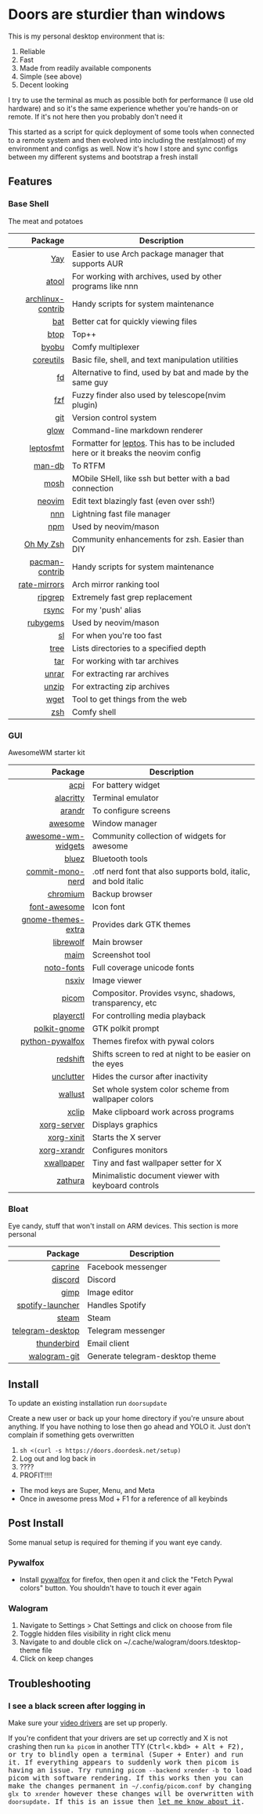 # Doors are sturdier than windows

This is my personal desktop environment that is:

1. Reliable
1. Fast
1. Made from readily available components
1. Simple (see above)
1. Decent looking

I try to use the terminal as much as possible both for performance (I use old hardware) and so it's the same experience whether you're hands-on or remote. If it's not here then you probably don't need it

This started as a script for quick deployment of some tools when connected to a remote system and then evolved into including the rest(almost) of my environment and configs as well. Now it's how I store and sync configs between my different systems and bootstrap a fresh install

## Features

### Base Shell

The meat and potatoes

|                                                              Package | Description                                                                                                              |
| -------------------------------------------------------------------: | ------------------------------------------------------------------------------------------------------------------------ |
|                                  [Yay](https://github.com/Jguer/yay) | Easier to use Arch package manager that supports AUR                                                                     |
|                                [atool](https://www.nongnu.org/atool) | For working with archives, used by other programs like nnn                                                               |
|            [archlinux-contrib](https://github.com/archlinux/contrib) | Handy scripts for system maintenance                                                                                     |
|                                [bat](https://github.com/sharkdp/bat) | Better cat for quickly viewing files                                                                                     |
|                         [btop](https://github.com/aristocratos/btop) | Top++                                                                                                                    |
|                                      [byobu](https://www.byobu.org/) | Comfy multiplexer                                                                                                        |
|                 [coreutils](https://www.gnu.org/software/coreutils/) | Basic file, shell, and text manipulation utilities                                                                       |
|                                  [fd](https://github.com/sharkdp/fd) | Alternative to find, used by bat and made by the same guy                                                                |
|                               [fzf](https://github.com/junegunn/fzf) | Fuzzy finder also used by telescope(nvim plugin)                                                                         |
|                                          [git](https://git-scm.com/) | Version control system                                                                                                   |
|                        [glow](https://github.com/charmbracelet/glow) | Command-line markdown renderer                                                                                           |
|                    [leptosfmt](https://github.com/bram209/leptosfmt) | Formatter for [leptos](https://github.com/leptos-rs/leptos). This has to be included here or it breaks the neovim config |
|                                 [man-db](https://man-db.nongnu.org/) | To RTFM                                                                                                                  |
|                                            [mosh](https://mosh.org/) | MObile SHell, like ssh but better with a bad connection                                                                  |
|                           [neovim](https://github.com/neovim/neovim) | Edit text blazingly fast (even over ssh!)                                                                                |
|                                  [nnn](https://github.com/jarun/nnn) | Lightning fast file manager                                                                                              |
|                                        [npm](https://www.npmjs.com/) | Used by neovim/mason                                                                                                     |
|                      [Oh My Zsh](https://github.com/ohmyzsh/ohmyzsh) | Community enhancements for zsh. Easier than DIY                                                                          |
| [pacman-contrib](https://gitlab.archlinux.org/pacman/pacman-contrib) | Handy scripts for system maintenance                                                                                     |
|          [rate-mirrors](https://github.com/westandskif/rate-mirrors) | Arch mirror ranking tool                                                                                                 |
|                     [ripgrep](https://github.com/BurntSushi/ripgrep) | Extremely fast grep replacement                                                                                          |
|                                    [rsync](https://rsync.samba.org/) | For my 'push' alias                                                                                                      |
|                                    [rubygems](https://rubygems.org/) | Used by neovim/mason                                                                                                     |
|                                    [sl](https://github.com/eyJhb/sl) | For when you're too fast                                                                                                 |
|                [tree](https://gitlab.com/OldManProgrammer/unix-tree) | Lists directories to a specified depth                                                                                   |
|                             [tar](https://www.gnu.org/software/tar/) | For working with tar archives                                                                                            |
|                          [unrar](https://www.rarlab.com/rar_add.htm) | For extracting rar archives                                                                                              |
|                   [unzip](http://infozip.sourceforge.net/UnZip.html) | For extracting zip archives                                                                                              |
|                  [wget](https://www.gnu.org/software/wget/wget.html) | Tool to get things from the web                                                                                          |
|                                          [zsh](https://www.zsh.org/) | Comfy shell                                                                                                              |

### GUI

AwesomeWM starter kit

|                                                                   Package | Description                                                     |
| ------------------------------------------------------------------------: | --------------------------------------------------------------- |
|                     [acpi](https://wiki.archlinux.org/title/ACPI_modules) | For battery widget                                              |
|                       [alacritty](https://github.com/alacritty/alacritty) | Terminal emulator                                               |
|                      [arandr](https://christian.amsuess.com/tools/arandr) | To configure screens                                            |
|                                         [awesome](https://awesomewm.org/) | Window manager                                                  |
|  [awesome-wm-widgets](https://github.com/streetturtle/awesome-wm-widgets) | Community collection of widgets for awesome                     |
|                                           [bluez](https://www.bluez.org/) | Bluetooth tools                                                 |
|               [commit-mono-nerd](https://github.com/ryanoasis/nerd-fonts) | .otf nerd font that also supports bold, italic, and bold italic |
|                                [chromium](https://www.chromium.org/Home/) | Backup browser                                                  |
|                                  [font-awesome](https://fontawesome.com/) | Icon font                                                       |
| [gnome-themes-extra](https://gitlab.gnome.org/Archive/gnome-themes-extra) | Provides dark GTK themes                                        |
|                                       [librewolf](https://librewolf.net/) | Main browser                                                    |
|                                 [maim](https://github.com/naelstrof/maim) | Screenshot tool                                                 |
|                    [noto-fonts](https://en.wikipedia.org/wiki/Noto_fonts) | Full coverage unicode fonts                                     |
|                                     [nsxiv](https://nsxiv.codeberg.page/) | Image viewer                                                    |
|                                   [picom](https://github.com/yshui/picom) | Compositor. Provides vsync, shadows, transparency, etc          |
|                      [playerctl](https://github.com/altdesktop/playerctl) | For controlling media playback                                  |
|                   [polkit-gnome](https://wiki.archlinux.org/title/Polkit) | GTK polkit prompt                                               |
|                   [python-pywalfox](https://github.com/frewacom/pywalfox) | Themes firefox with pywal colors                                |
|                             [redshift](https://github.com/jonls/redshift) | Shifts screen to red at night to be easier on the eyes          |
|                [unclutter](https://github.com/Airblader/unclutter-xfixes) | Hides the cursor after inactivity                               |
|                  [wallust](https://codeberg.org/explosion-mental/wallust) | Set whole system color scheme from wallpaper colors             |
|                                 [xclip](https://github.com/astrand/xclip) | Make clipboard work across programs                             |
|                      [xorg-server](https://wiki.archlinux.org/title/Xorg) | Displays graphics                                               |
|                      [xorg-xinit](https://wiki.archlinux.org/title/Xinit) | Starts the X server                                             |
|                    [xorg-xrandr](https://wiki.archlinux.org/title/xrandr) | Configures monitors                                             |
|                    [xwallpaper](https://github.com/stoeckmann/xwallpaper) | Tiny and fast wallpaper setter for X                            |
|                             [zathura](https://pwmt.org/projects/zathura/) | Minimalistic document viewer with keyboard controls             |

### Bloat

Eye candy, stuff that won't install on ARM devices. This section is more personal

|                                                        Package | Description                     |
| -------------------------------------------------------------: | ------------------------------- |
|                   [caprine](https://sindresorhus.com/caprine/) | Facebook messenger              |
|                                [discord](https://discord.com/) | Discord                         |
|                                  [gimp](https://www.gimp.org/) | Image editor                    |
| [spotify-launcher](https://github.com/kpcyrd/spotify-launcher) | Handles Spotify                 |
|                       [steam](https://store.steampowered.com/) | Steam                           |
|                      [telegram-desktop](https://telegram.org/) | Telegram messenger              |
|                     [thunderbird](https://www.thunderbird.net) | Email client                    |
|        [walogram-git](https://codeberg.org/thirtysix/walogram) | Generate telegram-desktop theme |

## Install

To update an existing installation run `doorsupdate`

Create a new user or back up your home directory if you're unsure about anything. If you have nothing to lose then go ahead and YOLO it. Just don't complain if something gets overwritten

1. `sh <(curl -s https://doors.doordesk.net/setup)`
1. Log out and log back in
1. ????
1. PROFIT!!!!

- The mod keys are Super, Menu, and Meta
- Once in awesome press Mod + F1 for a reference of all keybinds

## Post Install

Some manual setup is required for theming if you want eye candy.

### Pywalfox

- Install [pywalfox](https://addons.mozilla.org/en-US/firefox/addon/pywalfox/) for firefox, then open it and click the "Fetch Pywal colors" button. You shouldn't have to touch it ever again

### Walogram

1. Navigate to Settings > Chat Settings and click on choose from file
1. Toggle hidden files visibility in right click menu
1. Navigate to and double click on ~/.cache/walogram/doors.tdesktop-theme file
1. Click on keep changes

## Troubleshooting

### I see a black screen after logging in

Make sure your [video drivers](https://wiki.archlinux.org/title/Xorg#Driver_installation) are set up properly.

If you're confident that your drivers are set up correctly and X is not crashing then run `ka picom` in another TTY (<kbd>Ctrl<.kbd> + <kbd>Alt</kbd> + <kbd>F2</kbd>), or try to blindly open a terminal (<kbd>Super</kbd> + <kbd>Enter</kbd>) and run it. If everything appears to suddenly work then picom is having an issue. Try running `picom --backend xrender -b` to load picom with software rendering. If this works then you can make the changes permanent in `~/.config/picom.conf` by changing `glx` to `xrender` however these changes will be overwritten with `doorsupdate`. If this is an issue then [let me know about it](https://git.doordesk.net/adam/Doors/issues).
